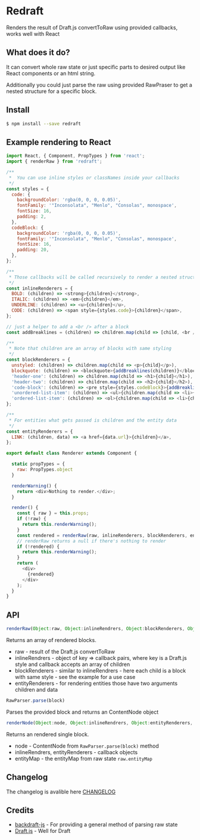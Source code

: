 # Redraft
Renders the result of Draft.js convertToRaw using provided callbacks, works well with React

## What does it do?
It can convert whole raw state or just specific parts to desired output like React components or an html string.

Additionally you could just parse the raw using provided RawPraser to get a nested structure for a specific block.

## Install
``` sh
$ npm install --save redraft
```

## Example rendering to React
``` js
import React, { Component, PropTypes } from 'react';
import { renderRaw } from 'redraft';

/**
 *  You can use inline styles or classNames inside your callbacks
 */
const styles = {
  code: {
    backgroundColor: 'rgba(0, 0, 0, 0.05)',
    fontFamily: '"Inconsolata", "Menlo", "Consolas", monospace',
    fontSize: 16,
    padding: 2,
  },
  codeBlock: {
    backgroundColor: 'rgba(0, 0, 0, 0.05)',
    fontFamily: '"Inconsolata", "Menlo", "Consolas", monospace',
    fontSize: 16,
    padding: 20,
  },
};

/**
 * Those callbacks will be called recursively to render a nested structure
 */
const inlineRenderers = {
  BOLD: (children) => <strong>{children}</strong>,
  ITALIC: (children) => <em>{children}</em>,
  UNDERLINE: (children) => <u>{children}</u>,
  CODE: (children) => <span style={styles.code}>{children}</span>,
};

// just a helper to add a <br /> after a block
const addBreaklines = (children) => children.map(child => [child, <br />]);

/**
 * Note that children are an array of blocks with same styling
 */
const blockRenderers = {
  unstyled: (children) => children.map(child => <p>{child}</p>),
  blockquote: (children) => <blockquote>{addBreaklines(children)}</blockquote>,
  'header-one': (children) => children.map(child => <h1>{child}</h1>),
  'header-two': (children) => children.map(child => <h2>{child}</h2>),
  'code-block': (children) => <pre style={styles.codeBlock}>{addBreaklines(children)}</pre>,
  'unordered-list-item': (children) => <ul>{children.map(child => <li>{child}</li>)}</ul>,
  'ordered-list-item': (children) => <ol>{children.map(child => <li>{child}</li>)}</ol>,
};

/**
 * For entities what gets passed is children and the entity data
 */
const entityRenderers = {
  LINK: (children, data) => <a href={data.url}>{children}</a>,
};

export default class Renderer extends Component {

  static propTypes = {
    raw: PropTypes.object
  }

  renderWarning() {
    return <div>Nothing to render.</div>;
  }

  render() {
    const { raw } = this.props;
    if (!raw) {
      return this.renderWarning();
    }
    const rendered = renderRaw(raw, inlineRenderers, blockRenderers, entityRenderers);
    // renderRaw returns a null if there's nothing to render
    if (!rendered) {
      return this.renderWarning();
    }
    return (
      <div>
        {rendered}
      </div>
    );
  }
}
```

## API
```js
renderRaw(Object:raw, Object:inlineRendrers, Object:blockRenderers, Object:entityRenderers)
```
Returns an array of rendered blocks.
- raw - result of the Draft.js convertToRaw
- inlineRendrers - object of key => callback pairs, where key is a Draft.js style and callback accepts an array of children
- blockRenderers - similar to inlineRendrers - here each child is a block with same style - see the example for a use case
- entityRenderers - for rendering entities those have two arguments children and data

```js
RawParser.parse(block)
```
Parses the provided block and returns an ContentNode object

```js
renderNode(Object:node, Object:inlineRendrers, Object:entityRenderers, Object:entityMap)
```
Returns an rendered single block.
- node - ContentNode from `RawParser.parse(block)` method
- inlineRendrers, entityRenderers - callback objects
- entityMap - the entityMap from raw state `raw.entityMap`

## Changelog
The changelog is avalible here [CHANGELOG](CHANGELOG.md)


## Credits
- [backdraft-js](https://github.com/evanc/backdraft-js) - For providing a general method of parsing raw state
- [Draft.js](https://facebook.github.io/draft-js) - Well for Draft

